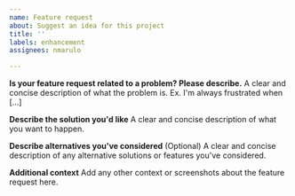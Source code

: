 ```yaml
---
name: Feature request
about: Suggest an idea for this project
title: ''
labels: enhancement
assignees: nmarulo

---
```


**Is your feature request related to a problem? Please describe.**
A clear and concise description of what the problem is. Ex. I'm always frustrated when [...]

**Describe the solution you'd like**
A clear and concise description of what you want to happen.

**Describe alternatives you've considered** (Optional)
A clear and concise description of any alternative solutions or features you've considered.

**Additional context**
Add any other context or screenshots about the feature request here.

